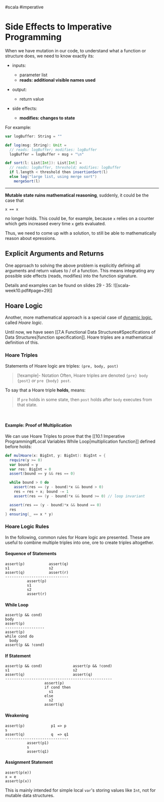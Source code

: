 #scala #imperative

# Side Effects to Imperative Programming
When we have mutation in our code, to understand what a function or structure does, we need to know exactly its:
- inputs:
  - parameter list
  - **reads: additional visible names used**
    <br>

- output: 
  - return value
    <br>

- side effects: 
  - **modifies: changes to state**
    <br>

For example:
```Scala
var logBuffer: String = ""

def log(msg: String): Unit =
  // reads: logBuffer; modifies: logBuffer
  logBuffer = logBuffer + msg + "\n"

def sort(l: List[Int]): List[Int] =
  // reads: logBuffer, threshold; modifies: logBuffer
  if l.length < threshold then insertionSort(l)
  else log("large list, using merge sort")
    mergeSort(l)
```

---

**Mutable state ruins mathematical reasoning**, suddenly, it could be the case that 
```
x == x
```
no longer holds.
This could be, for example, because `x` relies on a counter which gets increased every time `x` gets evaluated.

Thus, we need to come up with a solution, to still be able to mathematically reason about epressions.

## Explicit Arguments and Returns
One approach to solving the above problem is explicitly defining all arguments and return values to / of a function. This means integrating any possible side effects (reads, modifies) into the function signature.

Details and examples can be found on slides 29 - 35:
![[scala-week10.pdf#page=29]]

## Hoare Logic
Another, more mathematical approach is a special case of [dynamic logic](https://en.wikipedia.org/wiki/Dynamic_logic_(modal_logic)), called *Hoare logic*.

Until now, we have seen [[7.A Functional Data Structures#Specifications of Data Structures|function specification]]. Hoare triples are a mathematical definition of this.

### Hoare Triples
Statements of Hoare logic are triples: `(pre, body, post)`

> [!example]- Notation
> Often, Hoare triples are denoted `{pre} body {post}` *or* `pre {body} post`.

To say that a Hoare triple **holds**, means:
> If `pre` holds in some state, then `post` holds after `body` executes from that state.
    
<br>

#### Example: Proof of Multiplication
We can use Hoare Triples to prove that the [[10.1 Imperative Programming#Local Variables While Loop|multiplication function]] defined before holds:
```Scala
def mulHoare(x: BigInt, y: BigInt): BigInt = {
  require(y >= 0)
  var bound = y
  var res: BigInt = 0
  assert(bound == y && res == 0)

  while bound > 0 do
    assert(res == (y - bound)*x && bound > 0)
    res = res + x; bound -= 1
    assert(res == (y - bound)*x && bound >= 0) // loop invariant

  assert(res == (y - bound)*x && bound == 0)
  res
} ensuring(_ == x * y)
```

### Hoare Logic Rules
In the following, common rules for Hoare logic are presented.
These are useful to combine multiple triples into one, ore to create triples altogether.

#### Sequence of Statements
```
assert(p)           assert(q)
s1                  s2
assert(q)           assert(r)
-----------------------------
          assert(p)
          s1
          s2
          assert(r)
```

#### While Loop
```
assert(p && cond)
body
assert(p)
------------------
assert(p)
while cond do
  body
assert(p && !cond)
```

#### If Statement
```
assert(p && cond)              assert(p && !cond)
s1                             s2
assert(q)                      assert(q)
-------------------------------------------------
                  assert(p)
                  if cond then 
                    s1
                  else
                    s2
                  assert(q)
```

#### Weakening
```
assert(p)            p1 => p
s
assert(q)            q  => q1
-----------------------------
          assert(p1)
          s
          assert(q1)
```

#### Assignment Statement
```
assert(p(e))
x = e
assert(p(x))
```
This is mainly intended for simple local `var`'s storing values like `Int`, not for mutable data structures.